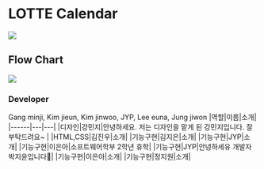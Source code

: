 # LOTTE Calendar

<img src="https://user-images.githubusercontent.com/63117632/95637964-24b03300-0ace-11eb-83c5-6e9a8311aff4.png">

## Flow Chart

<img src="https://user-images.githubusercontent.com/63117632/95637803-9fc51980-0acd-11eb-936a-1bd932d51ba9.png">

### Developer

Gang minji, Kim jieun, Kim jinwoo, JYP, Lee euna, Jung jiwon
|역할|이름|소개|
|------|---|---|
|디자인|강민지|안녕하세요. 저는 디자인을 맡게 된 강민지입니다. 잘부탁드려요~ |
|HTML,CSS|김진우|소개|
|기능구현|김지은|소개|
|기능구현|JYP|소개|
|기능구현|이은아|소프트웨어학부 2학년 휴학|
|기능구현|JYP|안녕하세유 개발자 박지윤입니다👻|
|기능구현|이은아|소개|
|기능구현|정지원|소개|
